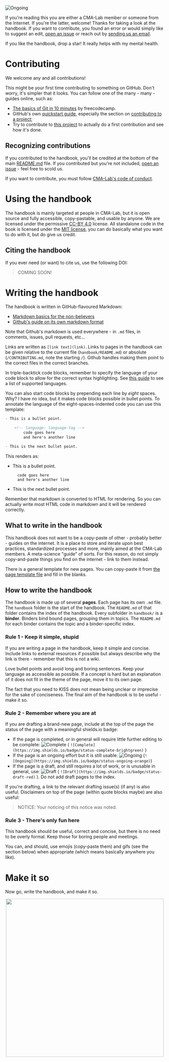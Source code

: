 ![Ongoing](https://img.shields.io/badge/status-ongoing-orange)

If you're reading this you are either a CMA-Lab member or someone from the Internet. If you're the latter, welcome! Thanks for taking a look at the handbook. If you want to contribute, you found an error or would simply like to suggest an edit, [open an issue](https://github.com/CMA-Lab/Handbook/issues) or reach out by [sending us an email](mailto:luca.visentin@unito.it).

If you like the handbook, drop a star! It really helps with my mental health.

# Contributing
We welcome any and all contributions!

This might be your first time contributing to something on GitHub. Don't worry, it's simpler that it looks. You can follow one of the many - many - guides online, such as:
- [The basics of Git in 10 minutes](https://www.freecodecamp.org/news/learn-the-basics-of-git-in-under-10-minutes-da548267cc91/) by freecodecamp.
- GitHub's own [quickstart guide](https://docs.github.com/en/get-started/quickstart/hello-world), especially the section on [contributing to a project](https://docs.github.com/en/get-started/quickstart/contributing-to-projects);
- Try to contribute to [this project](https://github.com/firstcontributions/first-contributions) to actually do a first contribution and see how it's done.

## Recognizing contributions
If you contributed to the handbook, you'll be credited at the bottom of the main [README.md](README.md) file. If you contributed but you're not included, [open an issue](https://github.com/CMA-Lab/Handbook/issues) - feel free to scold us.

If you want to contribute, you must follow [CMA-Lab's code of conduct](https://github.com/CMA-Lab/.github/blob/main/CODE_OF_CONDUCT.md).

# Using the handbook
The handbook is mainly targeted at people in CMA-Lab, but it is open source and fully accessible, copy-pastable, and usable by anyone. We are licensed under the permissive [CC-BY 4.0](https://creativecommons.org/licenses/by/4.0/) license. All standalone code in the book is licensed under the [MIT license](https://opensource.org/license/mit/), you can do basically what you want to do with it, but do give us credit.

## Citing the handbook
If you ever need (or want) to cite us, use the following DOI:

> COMING SOON!

# Writing the handbook
The handbook is written in GitHub-flavoured Markdown:
- [Markdown basics for the non-believers](https://www.markdownguide.org/basic-syntax/)
- [Github's guide on its own markdown format](https://github.github.com/gfm/#what-is-github-flavored-markdown-)

Note that Github's markdown is used everywhere - in `.md` files, in comments, issues, pull requests, etc...

Links are written as `[link text](link)`. Links to pages in the handbook can be given relative to the current file (`handbook/README.md`) or absolute (`/CONTRIBUTING.md`, note the starting `/`). Github handles making them point to the correct files in the correct branches.

In triple-backtick code blocks, remember to specify the language of your code block to allow for the correct syntax highlighting. See [this guide](https://github.com/jincheng9/markdown_supported_languages) to see a list of supported languages.

You can also start code blocks by prepending each line by *eight* spaces. Why? I have no idea, but it makes code blocks possible in bullet points. To annotate the language of the eight-spaces-indented code you can use this template:
```md
- This is a bullet point.

    <!-- language: language-tag -->
        code goes here
        and here's another line

- This is the next bullet point.
```
This renders as:
- This is a bullet point.

    <!-- language: md -->
        code goes here
        and here's another line

- This is the next bullet point.

Remember that markdown is converted to HTML for rendering. So you can actually write most HTML code in markdown and it will be rendered correctly.

## What to write in the handbook

This handbook does not want to be a copy-paste of other - probably better - guides on the internet. It is a place to store and iterate upon best practices, standardized processes and more, mainly aimed at the CMA-Lab members. A meta-science "guide" of sorts. For this reason, do not simply copy-and-paste things you find on the internet - link to them instead.

There is a general template for new pages. You can copy-paste it from [the page template file](TEMPLATE.md) and fill in the blanks.

## How to write the handbook

The handbook is made up of several **pages**. Each page has its own `.md` file.
The `handbook` folder is the start of the handbook. The `README.md` of that folder contains the index of the handbook.
Every subfolder in `handbook/` is a **binder**. Binders bind bound pages, grouping them in topics. The `README.md` for each binder contains the topic and a binder-specific index.

### Rule 1 - Keep it simple, stupid
If you are writing a page in the handbook, keep it simple and concise. Include links to external resources if possible but always describe why the link is there - remember that this is not a wiki.

Love bullet points and avoid long and boring sentences. Keep your language as accessible as possible. If a concept is hard but an explanation of it does not fit in the theme of the page, move it to its own page.

The fact that you need to KISS does not mean being unclear or imprecise for the sake of conciseness. The final aim of the handbook is to be useful - make it so.

### Rule 2 - Remember where you are at
If you are drafting a brand-new page, include at the top of the page the status of the page with a meaningful shields.io badge:

- If the page is completed, or in general will require little further editing to be complete: ![Complete](https://img.shields.io/badge/status-complete-brightgreen) ( `![Complete](https://img.shields.io/badge/status-complete-brightgreen)` )
- If the page is an ongoing effort but it is still usable: ![Ongoing](https://img.shields.io/badge/status-ongoing-orange) (`![Ongoing](https://img.shields.io/badge/status-ongoing-orange)`)
- If the page is a draft, and still requires a lot of work, or is unusable in general, use: ![Draft](https://img.shields.io/badge/status-draft-red) ( `![Draft](https://img.shields.io/badge/status-draft-red)` ). Do not add draft pages to the index.

If you're drafting, a link to the relevant drafting issue(s) (if any) is also useful. Disclaimers on top of the page (within quote blocks maybe) are also useful:

> NOTICE: Your noticing of this notice was noted.

### Rule 3 - There's only fun here
This handbook should be useful, correct and concise, but there is no need to be overly formal. Keep those for boring people and meetings.

You can, and should, use emojis (copy-paste them) and gifs (see the section below) when appropriate (which means basically anywhere you like).

# Make it so
Now go, write the handbook, and make it so.
<p align="center">
<img src="https://media4.giphy.com/media/bKnEnd65zqxfq/giphy.gif?cid=ecf05e472pjf47sr39yxkr11k56dwsczxkai5ucxndguzl3a&ep=v1_gifs_search&rid=giphy.gif&ct=g" width = 500 align="center">
</p>
